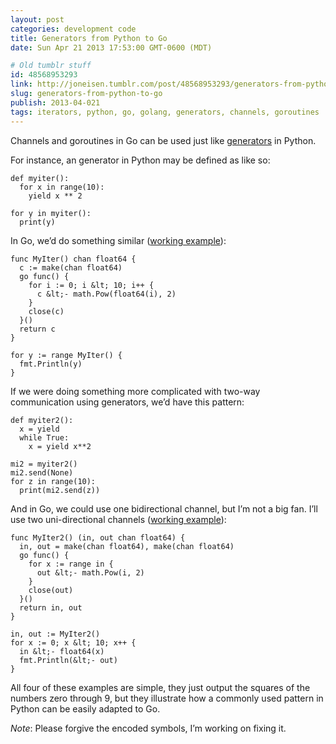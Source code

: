 ```yaml
---
layout: post
categories: development code
title: Generators from Python to Go
date: Sun Apr 21 2013 17:53:00 GMT-0600 (MDT)

# Old tumblr stuff
id: 48568953293
link: http://joneisen.tumblr.com/post/48568953293/generators-from-python-to-go
slug: generators-from-python-to-go
publish: 2013-04-021
tags: iterators, python, go, golang, generators, channels, goroutines
---
```



Channels and goroutines in Go can be used just like
[generators](http://wiki.python.org/moin/Generators) in Python.

For instance, an generator in Python may be defined as like so:

    def myiter():
      for x in range(10):
        yield x ** 2

    for y in myiter():
      print(y)

In Go, we’d do something similar ([working
example](http://play.golang.org/p/bYNs8kvOkb)):

    func MyIter() chan float64 {
      c := make(chan float64)
      go func() {
        for i := 0; i &lt; 10; i++ {
          c &lt;- math.Pow(float64(i), 2)
        }
        close(c)
      }()
      return c
    }

    for y := range MyIter() {
      fmt.Println(y)
    }

If we were doing something more complicated with two-way communication
using generators, we’d have this pattern:

    def myiter2():
      x = yield
      while True:
        x = yield x**2

    mi2 = myiter2()
    mi2.send(None)
    for z in range(10):
      print(mi2.send(z))

And in Go, we could use one bidirectional channel, but I’m not a big
fan. I’ll use two uni-directional channels ([working
example](http://play.golang.org/p/pC-HFPkVmB)):

    func MyIter2() (in, out chan float64) {
      in, out = make(chan float64), make(chan float64)
      go func() {
        for x := range in {
          out &lt;- math.Pow(i, 2)
        }
        close(out)
      }()
      return in, out
    }

    in, out := MyIter2()
    for x := 0; x &lt; 10; x++ {
      in &lt;- float64(x)
      fmt.Println(&lt;- out)
    }

All four of these examples are simple, they just output the squares of
the numbers zero through 9, but they illustrate how a commonly used
pattern in Python can be easily adapted to Go.

*Note*: Please forgive the encoded symbols, I’m working on fixing it.

